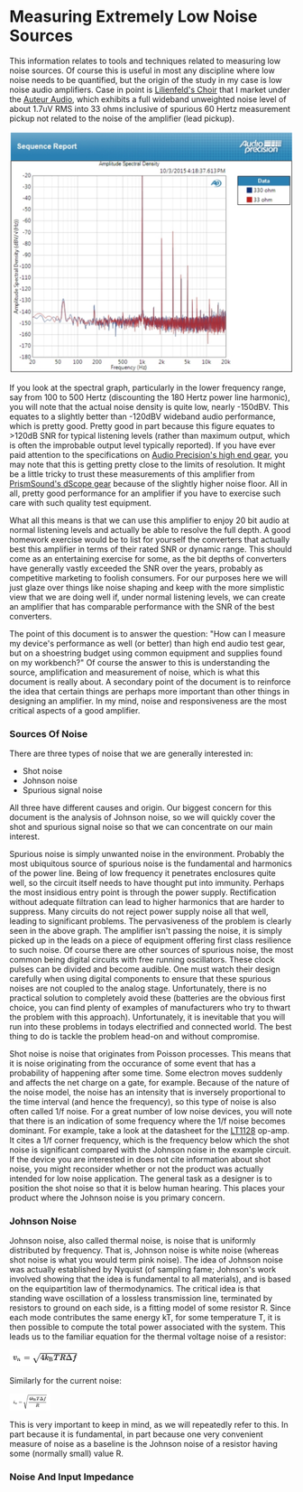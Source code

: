 # Measuring Extremely Low Noise Sources

This information relates to tools and techniques related to measuring low noise sources.  Of course 
this is useful in most any discipline where low noise needs to be quantified, but the origin of the 
study in my case is low noise audio amplifiers.  Case in point is [Lilienfeld's Choir](http://auteuraudio.com/lilienfelds-choir) 
that I market under the [Auteur Audio](http://auteuraudio.com/), which exhibits a full wideband
unweighted noise level of about 1.7uV RMS into 33 ohms inclusive of spurious 60 Hertz measurement
pickup not related to the noise of the amplifier (lead pickup).

![Lilienfeld's Choir Spectral Density](LilienfeldsChoirSpectralDensity.png)

If you look at the spectral graph, particularly in the lower frequency range, say from 100 to 500 Hertz
(discounting the 180 Hertz power line harmonic), you will note that the actual noise density is 
quite low, nearly -150dBV.  This equates to a slightly better than -120dBV wideband audio performance, which
is pretty good.  Pretty good in part because this figure equates to >120dB SNR for typical listening 
levels (rather than maximum output, which is often the improbable output level typically reported).  If 
you have ever paid attention to the specifications on 
[Audio Precision's high end gear](https://www.ap.com/analyzers-accessories/apx555/), you may note that 
this is getting pretty close to the limits of resolution.  It might be a little tricky
to trust these measurements of this amplifier from 
[PrismSound's dScope gear](http://www.prismsound.com/test_measure/products_subs/dscope/dscope_spec.php)
because of the slightly higher noise floor.  All in all, pretty good performance for an amplifier if 
you have to exercise such care with such quality test equipment.

What all this means is that we can use this amplifier to enjoy 20 bit audio at normal listening levels and 
actually be able to resolve the full depth.  A good homework exercise would be to list for yourself 
the converters that actually best this amplifier in terms of their rated SNR or dynamic range.  This 
should come as an entertaining exercise for some, as the bit depths of converters have generally 
vastly exceeded the SNR over the years, probably as competitive marketing to foolish consumers.  For our purposes 
here we will just glaze over things like noise shaping and keep with the more simplistic view that we 
are doing well if, under normal listening levels, we can create an amplifier that has comparable 
performance with the SNR of the best converters.

The point of this document is to answer the question: "How can I measure my device's performance as well 
(or better) than high end audio test gear, but on a shoestring budget using common equipment and supplies 
found on my workbench?"  Of course the answer to this is understanding the source, amplification and
measurement of noise, which is what this document is really about.  A secondary point of the document is
to reinforce the idea that certain things are perhaps more important than other things in designing an
amplifier.  In my mind, noise and responsiveness are the most critical aspects of a good amplifier.



### Sources Of Noise

There are three types of noise that we are generally interested in:

 * Shot noise
 * Johnson noise
 * Spurious signal noise
 
All three have different causes and origin.  Our biggest concern for this document is the analysis 
of Johnson noise, so we will quickly cover the shot and spurious signal noise so that we can concentrate
on our main interest.

Spurious noise is simply unwanted noise in the environment.  Probably the most ubiquitous source of 
spurious noise is the fundamental and harmonics of the power line.  Being of low frequency it penetrates
enclosures quite well, so the circuit itself needs to have thought put into immunity.  Perhaps the 
most insidious entry point is through the power supply.  Rectification without adequate filtration 
can lead to higher harmonics that are harder to suppress.  Many circuits do not reject power supply
noise all that well, leading to significant problems.  The pervasiveness of the problem is clearly 
seen in the above graph.  The amplifier isn't passing the noise, it is simply picked up in the leads 
on a piece of equipment offering first class resilience to such noise.  Of course there are other
sources of spurious noise, the most common being digital circuits with free running oscillators.  These
clock pulses can be divided and become audible.  One must watch their design carefully when using 
digital components to ensure that these spurious noises are not coupled to the analog stage.  Unfortunately,
there is no practical solution to completely avoid these (batteries are the obvious first choice, you can
find plenty of examples of manufacturers who try to thwart the problem with this approach).  Unfortunately,
it is inevitable that you will run into these problems in todays electrified and connected world.  The 
best thing to do is tackle the problem head-on and without compromise.

Shot noise is noise that originates from Poisson processes.  This means that it is noise originating 
from the occurance of some event that has a probability of happening after some time.  Some electron
moves suddenly and affects the net charge on a gate, for example.  Because of the nature of the noise
model, the noise has an intensity that is inversely proportional to the time interval (and hence the 
frequency), so this type of noise is also often called 1/f noise.  For a great number of low noise 
devices, you will note that there is an indication of some frequency where the 1/f noise becomes 
dominant.  For example, take a look at the datasheet for the [LT1128](http://www.linear.com/docs/3480) 
op-amp.  It cites a 1/f corner frequency, which is the frequency below which the shot noise is significant 
compared with the Johnson noise in the example circuit.  If the device you are interested in does not 
cite information about shot noise, you might reconsider whether or not the product was actually 
intended for low noise application.  The general task as a designer is to position the shot noise so 
that it is below human hearing.  This places your product where the Johnson noise is you primary concern.



### Johnson Noise

Johnson noise, also called thermal noise, is noise that is uniformly distributed by frequency.  That is,
Johnson noise is white noise (whereas shot noise is what you would term pink noise).  The idea of Johnson noise 
was actually established by Nyquist (of sampling fame; Johnson's work involved showing that the idea 
is fundamental to all materials), and is based on the equipartition law of thermodynamics.  The critical
idea is that standing wave oscillation of a lossless transmission line, terminated by resistors to ground
on each side, is a fitting model of some resistor R.  Since each mode contributes the same energy kT, for 
some temperature T, it is then possible to compute the total power associated with the system.  This leads 
us to the familiar equation for the thermal voltage noise of a resistor:

<p align="left">
<img src="NoiseVoltage.png" height=30 />
</p>

Similarly for the current noise:

<p align="left">
<img src="NoiseCurrent.png" height=30 />
</p>
 
This is very important to keep in mind, as we will repeatedly refer to this.  In part because it is 
fundamental, in part because one very convenient measure of noise as a baseline is the Johnson noise 
of a resistor having some (normally small) value R.



### Noise And Input Impedance 

